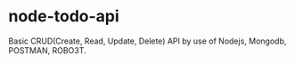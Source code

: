 # node-todo-api
Basic CRUD(Create, Read, Update, Delete) API by use of Nodejs, Mongodb, POSTMAN, ROBO3T.

